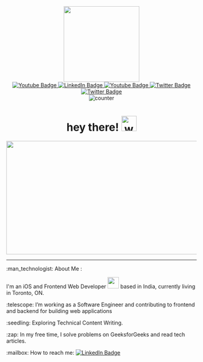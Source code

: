 <div id="header" align="center">
  <img src="https://media.giphy.com/media/M9gbBd9nbDrOTu1Mqx/giphy.gif" width="200" />
 
  <div id="badges">
    <a href="https://jaldeepsenjaliya.github.io/About-Me/" target="_blank">
      <img src="https://img.shields.io/badge/About-Me-Green?style=for-the-badge&logo=me&logoColor=white" alt="Youtube Badge"/>
    </a>
    <a href="https://www.linkedin.com/in/jaldeep-senjaliya/" target="_blank">
      <img src="https://img.shields.io/badge/LinkedIn-blue?style=for-the-badge&logo=linkedin&logoColor=white" alt="LinkedIn Badge"/>
    </a>
    <a href="https://www.youtube.com/playlist?list=PLuxNQViSZ8USJ9NX66-fuFO6hNjgGHujG" target="_blank">
      <img src="https://img.shields.io/badge/YouTube-brown?style=for-the-badge&logo=youtube&logoColor=white" alt="Youtube Badge"/>
    </a>
    <a href="https://apps.apple.com/ca/app/201-dap/id1464722926?platform=iphone" target="_blank">
      <img src="https://img.shields.io/badge/appstore-blue?style=for-the-badge&logo=appstore&logoColor=white" alt="Twitter Badge"/>
    </a>
    <a href="https://github.com/JaldeepSenjaliya" target="_blank">
      <img src="https://img.shields.io/badge/github-black?style=for-the-badge&logo=github&logoColor=white" alt="Twitter Badge"/>
    </a><br>
      <img src="https://komarev.com/ghpvc/?username=JaldeepSenjaliya&style=flat-square&color=blue" alt="counter" />
   <div>
    <h1>
      hey there!
      <img src="https://media.giphy.com/media/hvRJCLFzcasrR4ia7z/giphy.gif" alt="wave" width="40px" height="40px"/>
    </h1>
  </div>
  <div align="center">
  <img src="https://media.giphy.com/media/dWesBcTLavkZuG35MI/giphy.gif" width="600" height="300"/>
  </div>
 </div>
</div>
<div>
  <hr>
  :man_technologist: About Me : <p> I'm an iOS and Frontend Web Developer <img src="https://media.giphy.com/media/WUlplcMpOCEmTGBtBW/giphy.gif" width="30"> based in     India, currently living in Toronto, ON.</p>
  <p>:telescope: I’m working as a Software Engineer and contributing to frontend and backend for building web applications </p>
  <p>:seedling: Exploring Technical Content Writing.</p>
  <p>:zap: In my free time, I solve problems on GeeksforGeeks and read tech articles.</p>
  <p>:mailbox: How to reach me: <a href = "mailto:jaldeepsenjaliya@gmail.com?subject = Emailing to Jaldeep: " target="_blank">
      <img src="https://img.shields.io/badge/email-red?style=for-the-badge&logo=gmail&logoColor=white" alt="LinkedIn Badge"/>
    </a> </p>
</div>

<!-- <div align="left">
    <p> - 🔭 I’m currently working on @Swift @iOS </p>
    <p> - 🌱 Exploring node.js, Python, Java, Docker, PostgreSQL, MySQL, AWS </p>
    <p> -  I’m looking to collaborate any open source projects</p>
    <p> - 🤔 I’m looking for help with backend development</p>
    <p> - 💬 Ask me about @swift @iOS</p>
    <p> - 📫 How to reach me: jaldeepsenjaliya@gmail.com</p>
</div> -->

<!--
**JaldeepSenjaliya/JaldeepSenjaliya** is a ✨ _special_ ✨ repository because its `README.md` (this file) appears on your GitHub profile.

https://github.com/rudrabarad/Gifs
https://i.pinimg.com/originals/ce/69/4f/ce694f560636dffcf42ecf40d4f2f962.gif
https://media.giphy.com/media/M9gbBd9nbDrOTu1Mqx/giphy.gif
Here are some ideas to get you started:

-->
